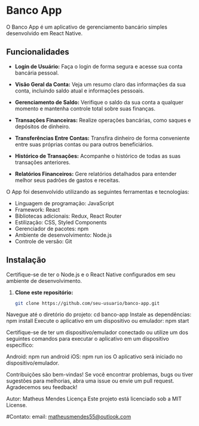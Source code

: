 # Banco App

O Banco App é um aplicativo de gerenciamento bancário simples desenvolvido em React Native.

## Funcionalidades

- **Login de Usuário:** Faça o login de forma segura e acesse sua conta bancária pessoal.

- **Visão Geral da Conta:** Veja um resumo claro das informações da sua conta, incluindo saldo atual e informações pessoais.

- **Gerenciamento de Saldo:** Verifique o saldo da sua conta a qualquer momento e mantenha controle total sobre suas finanças.

- **Transações Financeiras:** Realize operações bancárias, como saques e depósitos de dinheiro.

- **Transferências Entre Contas:** Transfira dinheiro de forma conveniente entre suas próprias contas ou para outros beneficiários.

- **Histórico de Transações:** Acompanhe o histórico de todas as suas transações anteriores.

- **Relatórios Financeiros:** Gere relatórios detalhados para entender melhor seus padrões de gastos e receitas.

O App foi desenvolvido utilizando as seguintes ferramentas e tecnologias:

- Linguagem de programação: JavaScript
- Framework: React
- Bibliotecas adicionais: Redux, React Router
- Estilização: CSS, Styled Components
- Gerenciador de pacotes: npm
- Ambiente de desenvolvimento: Node.js
- Controle de versão: Git

## Instalação

Certifique-se de ter o Node.js e o React Native configurados em seu ambiente de desenvolvimento.

1. **Clone este repositório:**

   ```bash
   git clone https://github.com/seu-usuario/banco-app.git

Navegue até o diretório do projeto: cd banco-app
Instale as dependências: npm install
Execute o aplicativo em um dispositivo ou emulador: npm start

Certifique-se de ter um dispositivo/emulador conectado ou utilize um dos seguintes comandos para executar o aplicativo em um dispositivo específico:

Android: npm run android
iOS: npm run ios
O aplicativo será iniciado no dispositivo/emulador.

Contribuições são bem-vindas! Se você encontrar problemas, bugs ou tiver sugestões para melhorias, abra uma issue ou envie um pull request. Agradecemos seu feedback!

Autor: Matheus Mendes
Licença
Este projeto está licenciado sob a MIT License.

#Contato:
email: matheusmendes55@outlook.com
